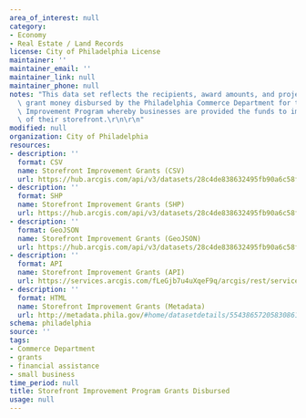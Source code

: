 ```yaml
---
area_of_interest: null
category:
- Economy
- Real Estate / Land Records
license: City of Philadelphia License
maintainer: ''
maintainer_email: ''
maintainer_link: null
maintainer_phone: null
notes: "This data set reflects the recipients, award amounts, and project sites for\
  \ grant money disbursed by the Philadelphia Commerce Department for the Storefront\
  \ Improvement Program whereby businesses are provided the funds to improve the exterior\
  \ of their storefront.\r\n\r\n"
modified: null
organization: City of Philadelphia
resources:
- description: ''
  format: CSV
  name: Storefront Improvement Grants (CSV)
  url: https://hub.arcgis.com/api/v3/datasets/28c4de838632495fb90a6c58f266c47b_0/downloads/data?format=csv&spatialRefId=3857&where=1%3D1
- description: ''
  format: SHP
  name: Storefront Improvement Grants (SHP)
  url: https://hub.arcgis.com/api/v3/datasets/28c4de838632495fb90a6c58f266c47b_0/downloads/data?format=shp&spatialRefId=3857&where=1%3D1
- description: ''
  format: GeoJSON
  name: Storefront Improvement Grants (GeoJSON)
  url: https://hub.arcgis.com/api/v3/datasets/28c4de838632495fb90a6c58f266c47b_0/downloads/data?format=geojson&spatialRefId=4326&where=1%3D1
- description: ''
  format: API
  name: Storefront Improvement Grants (API)
  url: https://services.arcgis.com/fLeGjb7u4uXqeF9q/arcgis/rest/services/Storefront_Improvement/FeatureServer/0/query?outFields=*&where=1%3D1
- description: ''
  format: HTML
  name: Storefront Improvement Grants (Metadata)
  url: http://metadata.phila.gov/#home/datasetdetails/5543865720583086178c4ec6/representationdetails/5660aa467affdd79710e85ec/
schema: philadelphia
source: ''
tags:
- Commerce Department
- grants
- financial assistance
- small business
time_period: null
title: Storefront Improvement Program Grants Disbursed
usage: null
---
```

